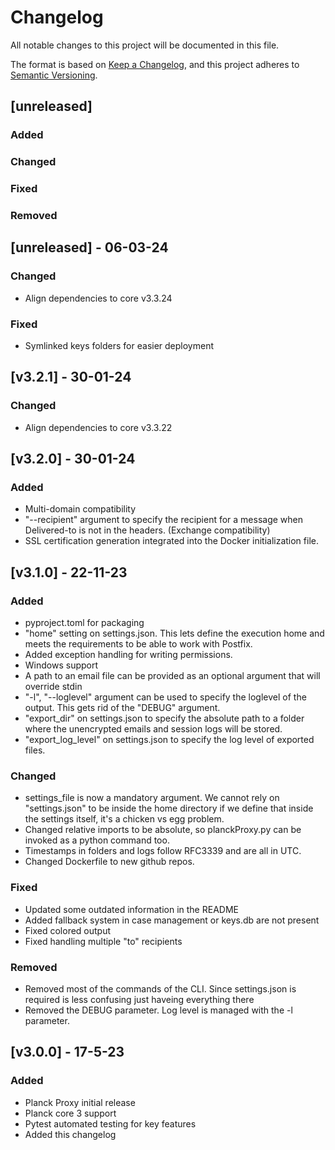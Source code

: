 # Changelog
All notable changes to this project will be documented in this file.

The format is based on [Keep a Changelog](https://keepachangelog.com/en/1.0.0/),
and this project adheres to [Semantic Versioning](https://semver.org/spec/v2.0.0.html).

## [unreleased]
### Added
### Changed
### Fixed
### Removed

## [unreleased] - 06-03-24
### Changed
- Align dependencies to core v3.3.24
### Fixed
- Symlinked keys folders for easier deployment

## [v3.2.1] - 30-01-24
### Changed
- Align dependencies to core v3.3.22


## [v3.2.0] - 30-01-24
### Added
- Multi-domain compatibility
- "--recipient" argument to specify the recipient for a message when Delivered-to is not in the headers. (Exchange compatibility)
- SSL certification generation integrated into the Docker initialization file.


## [v3.1.0] - 22-11-23
### Added
- pyproject.toml for packaging
- "home" setting on settings.json. This lets define the execution home and meets the requirements to be able to work with Postfix.
- Added exception handling for writing permissions.
- Windows support
- A path to an email file can be provided as an optional argument that will override stdin
- "-l", "--loglevel" argument can be used to specify the loglevel of the output. This gets rid of the "DEBUG" argument.
- "export_dir" on settings.json to specify the absolute path to a folder where the unencrypted emails and session logs will be stored.
- "export_log_level" on settings.json to specify the log level of exported files.

### Changed
- settings_file is now a mandatory argument. We cannot rely on "settings.json" to be inside the home directory if we define that inside the settings itself, it's a chicken vs egg problem.
- Changed relative imports to be absolute, so planckProxy.py can be invoked as a python command too.
- Timestamps in folders and logs follow RFC3339 and are all in UTC.
- Changed Dockerfile to new github repos.

### Fixed
- Updated some outdated information in the README
- Added fallback system in case management or keys.db are not present
- Fixed colored output
- Fixed handling multiple "to" recipients

### Removed
- Removed most of the commands of the CLI. Since settings.json is required is less confusing just haveing everything there
- Removed the DEBUG parameter. Log level is managed with the -l parameter.

## [v3.0.0] - 17-5-23
### Added
- Planck Proxy initial release
- Planck core 3 support
- Pytest automated testing for key features
- Added this changelog
